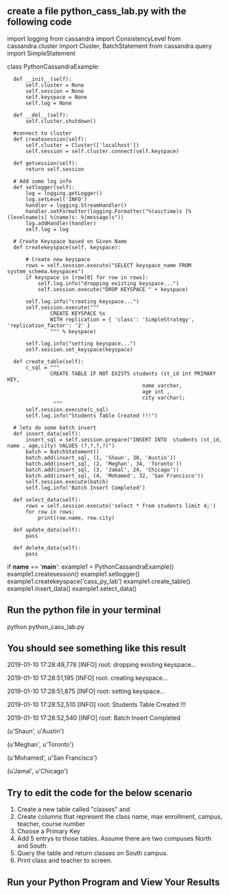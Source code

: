 



## create a file python_cass_lab.py with the following code

  import logging
  from cassandra import ConsistencyLevel
  from cassandra.cluster import Cluster, BatchStatement
  from cassandra.query import SimpleStatement


  class PythonCassandraExample:

      def __init__(self):
          self.cluster = None
          self.session = None
          self.keyspace = None
          self.log = None

      def __del__(self):
          self.cluster.shutdown()

      #connect to cluster
      def createsession(self):
          self.cluster = Cluster(['localhost'])
          self.session = self.cluster.connect(self.keyspace)

      def getsession(self):
          return self.session

      # Add some log info
      def setlogger(self):
          log = logging.getLogger()
          log.setLevel('INFO')
          handler = logging.StreamHandler()
          handler.setFormatter(logging.Formatter("%(asctime)s [%(levelname)s] %(name)s: %(message)s"))
          log.addHandler(handler)
          self.log = log

      # Create Keyspace based on Given Name
      def createkeyspace(self, keyspace):

          # Create new keyspace
          rows = self.session.execute("SELECT keyspace_name FROM system_schema.keyspaces")
          if keyspace in [row[0] for row in rows]:
              self.log.info("dropping existing keyspace...")
              self.session.execute("DROP KEYSPACE " + keyspace)

          self.log.info("creating keyspace...")
          self.session.execute("""
                  CREATE KEYSPACE %s
                  WITH replication = { 'class': 'SimpleStrategy', 'replication_factor': '2' }
                  """ % keyspace)

          self.log.info("setting keyspace...")
          self.session.set_keyspace(keyspace)

      def create_table(self):
          c_sql = """
                  CREATE TABLE IF NOT EXISTS students (st_id int PRIMARY KEY,
                                                name varchar,
                                                age int ,
                                                city varchar);
                   """
          self.session.execute(c_sql)
          self.log.info("Students Table Created !!!")

      # lets do some batch insert
      def insert_data(self):
          insert_sql = self.session.prepare("INSERT INTO  students (st_id, name , age,city) VALUES (?,?,?,?)")
          batch = BatchStatement()
          batch.add(insert_sql, (1, 'Shaun', 38, 'Austin'))
          batch.add(insert_sql, (2, 'Meghan', 34, 'Toronto'))
          batch.add(insert_sql, (3, 'Jamal', 24, 'Chicago'))
          batch.add(insert_sql, (4, 'Mohamed', 32, 'San Francisco'))
          self.session.execute(batch)
          self.log.info('Batch Insert Completed')

      def select_data(self):
          rows = self.session.execute('select * from students limit 4;')
          for row in rows:
              print(row.name, row.city)

      def update_data(self):
          pass

      def delete_data(self):
          pass


  if __name__ == '__main__':
      example1 = PythonCassandraExample()
      example1.createsession()
      example1.setlogger()
      example1.createkeyspace('cass_py_lab')
      example1.create_table()
      example1.insert_data()
      example1.select_data()
      
## Run the python file in your terminal

  python python_cass_lab.py

## You should see something like this result


  2019-01-10 17:28:49,778 [INFO] root: dropping existing keyspace...
  
  2019-01-10 17:28:51,195 [INFO] root: creating keyspace...
  
  2019-01-10 17:28:51,875 [INFO] root: setting keyspace...
  
  2019-01-10 17:28:52,510 [INFO] root: Students Table Created !!!
  
  2019-01-10 17:28:52,540 [INFO] root: Batch Insert Completed
  
  (u'Shaun', u'Austin')
  
  (u'Meghan', u'Toronto')
  
  (u'Mohamed', u'San Francisco')
  
  (u'Jamal', u'Chicago')
 
 
## Try to edit the code for the below scenario

1.  Create a new table called "classes" and 
2.  Create columns that represent the class name, max enrollment, campus, teacher, course number
3.  Choose a Primary Key
4.  Add 5 entrys to those tables.  Assume there are two compuses North and South.
5.  Query the table and return classes on South campus.
6.  Print class and teacher to screen.

## Run your Python Program and View Your Results
